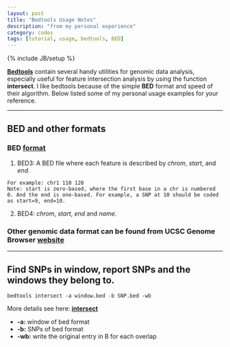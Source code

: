 ```yaml
---
layout: post
title: "Bedtools Usage Notes"
description: "from my personal experience"
category: codes
tags: [tutorial, usage, bedtools, BED]
---
```

{% include JB/setup %}


[**Bedtools**](http://bedtools.readthedocs.org/en/latest/index.html) contain several handy utilities for genomic data analysis, especially useful for feature intersection analysis by using the function **intersect**. I like bedtools because of the simple **BED** format and speed of their algorithm. Below listed some of my personal usage examples for your reference.

-----
## BED and other formats

### BED [format](http://bedtools.readthedocs.org/en/latest/content/general-usage.html)
1. BED3: A BED file where each feature is described by _chrom_, _start_, and _end_. 
 
``` 
For example: chr1 110 120  
Note: start is zero-based, where the first base in a chr is numbered 0. And the end is one-based. For example, a SNP at 10 should be coded as start=9, end=10.
```  

2. BED4: _chrom_, _start_, _end_ and _name_.

### Other genomic data format can be found from UCSC Genome Browser [website](http://genome.ucsc.edu/FAQ/FAQformat#format1)

-----
## Find SNPs in window, report SNPs and the windows they belong to.

```
bedtools intersect -a window.bed -b SNP.bed -wb
```
More details see here: [**intersect**](http://bedtools.readthedocs.org/en/latest/content/tools/intersect.html)    
* __-a:__ window of bed format  
* __-b:__ SNPs of bed format  
* __-wb:__ write the original entry in B for each overlap  

  
